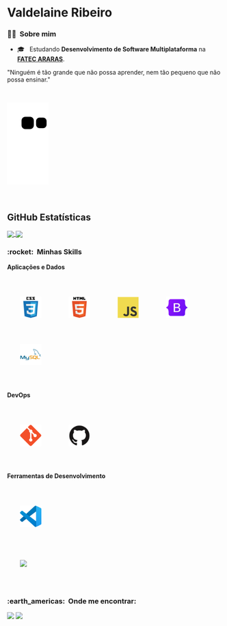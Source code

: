  # Valdelaine Ribeiro

<h3> 👩‍🎓 &nbsp;Sobre mim </h3>

- 🎓 &nbsp; Estudando **Desenvolvimento de Software Multiplataforma** na <a href="https://fatecararas.cps.sp.gov.br/">**FATEC ARARAS**</a>.

"Ninguém é tão grande que não possa aprender, nem tão pequeno que não possa ensinar."

</br>

![Snake animation](https://github.com/isagaiteiro/isagaiteiro/blob/output/github-contribution-grid-snake.svg)

</br>

## **GitHub Estatísticas**


<a href="https://github.com/Valdelainecristinaribeiro">
  <img height="180em" align="center" src="https://github-readme-stats.vercel.app/api/top-langs/?username=Valdelainecristinaribeiro&theme=dracula&layout=compact&langs_count=10" />
</a>

<a href="https://github.com/Valdelainecristinaribeiro">
  <img height="180em" align="center" src="https://github-readme-stats.vercel.app/api?username=Valdelainecristinaribeiro&theme=dracula&show_icons=true&include_all_commits=true&count_private=true" />
</a>
<br/>

<h3> :rocket: &nbsp;Minhas Skills </h3>

**Aplicações e Dados**

<br/>
<div>
<img height="50em" align="center" style="padding:30px;" src="https://raw.githubusercontent.com/devicons/devicon/1119b9f84c0290e0f0b38982099a2bd027a48bf1/icons/css3/css3-original-wordmark.svg"/>
<img height="50em" align="center" style="padding:30px;" src="https://raw.githubusercontent.com/devicons/devicon/1119b9f84c0290e0f0b38982099a2bd027a48bf1/icons/html5/html5-original-wordmark.svg">
<img height="50em" align="center" style="padding:30px;" src="https://raw.githubusercontent.com/devicons/devicon/1119b9f84c0290e0f0b38982099a2bd027a48bf1/icons/javascript/javascript-original.svg"/>
<img height="50em" align="center" style="padding:30px;" src="https://raw.githubusercontent.com/devicons/devicon/1119b9f84c0290e0f0b38982099a2bd027a48bf1/icons/bootstrap/bootstrap-original.svg"/>
<img height="50em" align="center" style="padding:30px;" src="https://raw.githubusercontent.com/devicons/devicon/1119b9f84c0290e0f0b38982099a2bd027a48bf1/icons/mysql/mysql-original-wordmark.svg"/>   
</div>
<br/>

**DevOps**

<br/>
<div>
<img height="50em" align="center" style="padding:30px;" src="https://raw.githubusercontent.com/devicons/devicon/1119b9f84c0290e0f0b38982099a2bd027a48bf1/icons/git/git-original.svg"/>
<img height="50em" align="center" style="padding:30px;" src="https://raw.githubusercontent.com/devicons/devicon/1119b9f84c0290e0f0b38982099a2bd027a48bf1/icons/github/github-original.svg"/>
</div>  
<br/>

**Ferramentas de Desenvolvimento**

<br/>
<div>
<img height="50em" align="center" style="padding:30px;"src="https://raw.githubusercontent.com/devicons/devicon/1119b9f84c0290e0f0b38982099a2bd027a48bf1/icons/vscode/vscode-original.svg"/>
</div>  
<br/>

<div>
<img height="50em" align="center" style="padding:30px;"src="https://upload.wikimedia.org/wikipedia/commons/9/98/Apache_NetBeans_Logo.svg"/>
</div>  
<br/>

<h3> :earth_americas: &nbsp;Onde me encontrar: </h3>

<div>
    <a href = "mailto:valdelaine.ribeiro4@gmail.com"><img src="https://img.shields.io/badge/-Gmail-%23333?style=for-the-badge&logo=gmail&logoColor=white" target="_blank"></a>
    <a href= "https://www.linkedin.com/in/valdelaine-cristina-ribeiro/" target="_blank"><img src="https://img.shields.io/badge/-LinkedIn-%230077B5?style=for-the-badge&logo=linkedin&logoColor=white" target="_blank"></a> 
</div>
